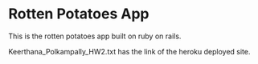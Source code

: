 # Rotten Potatoes App

This is the rotten potatoes app built on ruby on rails.

Keerthana_Polkampally_HW2.txt has the link of the heroku deployed site.
